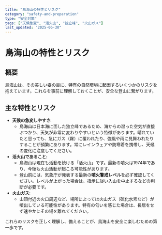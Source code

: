 ```yaml
---
title: "鳥海山の特性とリスク"
category: "safety-and-preparation"
type: "安全対策"
tags: ["天候急変", "活火山", "独立峰", "火山ガス"]
last_updated: "2025-06-30"
---
```


# 鳥海山の特性とリスク

## 概要
鳥海山は、その美しい姿の裏に、特有の自然環境に起因するいくつかのリスクを抱えています。これらを事前に理解しておくことが、安全な登山に繋がります。

## 主な特性とリスク
- **天候の急変しやすさ**:
    - 鳥海山は日本海に面した独立峰であるため、海からの湿った空気が直接ぶつかり、天気が非常に変わりやすいという特徴があります。晴れていたと思っても、急にガス（霧）に覆われたり、強風や雨に見舞われたりすることが頻繁にあります。常にレインウェアや防寒着を携帯し、天候の変化に注意してください。
- **活火山であること**:
    - 鳥海山は現在も活動を続ける「活火山」です。最新の噴火は1974年であり、今後も火山活動が起こる可能性があります。
    - 登山前には、気象庁が発表する最新の**噴火警戒レベル**を必ず確認してください。レベルが上がった場合は、指示に従い入山を中止するなどの判断が必要です。
- **火山ガス**:
    - 山頂付近の火口周辺など、場所によっては火山ガス（硫化水素など）が噴出している可能性があります。特有の匂いを感じた場合は、長居をせず速やかにその場を離れてください。

これらのリスクを正しく理解し、備えることが、鳥海山を安全に楽しむための第一歩です。